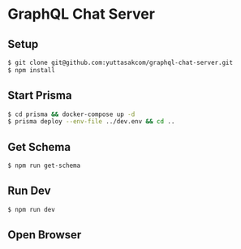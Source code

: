 # GraphQL Chat Server

## Setup

```bash
$ git clone git@github.com:yuttasakcom/graphql-chat-server.git
$ npm install
```

## Start Prisma

```bash
$ cd prisma && docker-compose up -d
$ prisma deploy --env-file ../dev.env && cd ..
```

## Get Schema

```bash
$ npm run get-schema
```

## Run Dev

```bash
$ npm run dev
```

## Open Browser

```

```
